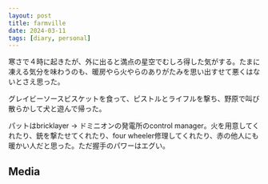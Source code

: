 ```yaml
---
layout: post
title: farmville
date: 2024-03-11
tags: [diary, personal]
---
```


寒さで４時に起きたが、外に出ると満点の星空でむしろ得した気がする。たまに凍える気分を味わうのも、暖房やら火やらのありがたみを思い出すせて悪くはないとさえ思った。

グレイビーソースビスケットを食って、ピストルとライフルを撃ち、野原で叫び散らかして犬と遊んで帰った。

パットはbricklayer -> ドミニオンの発電所のcontrol manager。火を用意してくれたり、銃を撃たせてくれたり、four wheeler修理してくれたり、赤の他人にも暖かい人だと思った。ただ握手のパワーはエグい。
## Media

<div style="display: flex; flex-wrap: wrap; gap: 10px;"><img src="https://lh3.googleusercontent.com/lr/AAJ1LKedKD2m8KR6Za-3Ec36MJ0avj1xOZNBaOSb3614vjuqBC-GYeu2oNvOjzAAZ8B5ZIHlnxAf1v5i628xHuWG0fgiuB3RkJk-Y_yDQ5cfswShqq-yKzrNDcFc8a7jZMCQ6O9TuDx4R25FFWjlQz7JqbzuAWIzPrUVwl71iU_8MXrPoqpeTnVzd5ewAc8H4bRILhwYV2a0oGjMVL9HfKM_EIRiQeIInoyTmTRgx3rbodHrYUeFffOHHeEE0vAslNyZJjGVMr5sC6bpn9eopdak_PTyGLVFioX_QwckQ4X_TmW17DiUQlaqUKlaN6Ev3sT78T6c3fmj4s8M4fGb274OqjTHs2Vohda78zvgHZYq7hjD_r-25M_3zt3LouBCooIKnOxZEQkkz2mffe3gHcWSFkSK95k26lYd3MKet8UlqbcBkRhZmubZnKEtUEm1VfGOz3U_sbQNNcbtjuoAgF2YywpGb3IGzWBXdV5ZP5NWy2XmvEyPgeBxj_coZYOe749DwiMpMgIY7YDz7OcxURLkDQ14V4_XWqWbYZx26q2xLZ_810UikmKsU-6-5erglZaBezyWMqTTihxIPCO5rwlk9Z8TdyhFeUgggNGn2kVUKCcMZk3R67q8WORT7JTupraG5Ivq9pRFOi6C4RfO_5cGUKQyVthbrM8kn537izVxccZSAHzn-IKhQANv9ykdDiHJNHRh15gQgFuK02Y3a0W8yHDMoLshiCakwnrHcelCT9-CuSQR_tP0mLiRpejcq_6yU7IwgE7ejAchopGDkwdhZTILo8xIkDctETzcmfeScKu-p0lFtC6yM4oRjsJiXBcneFdK_h_wvJYhSPyUXPBhE9FDwyUgHTKdvaa8jnomwWg5RBAlatbNRrUclYA7cLhIfMPXSRT7U395cVAAyuHMF4EjmlUbvX-X8fRwexhbHrGXdrw7lgBlrpoFlBp7LeOzG-68-cxEdaxiqYt3kbqYvGIrwl0QNw" alt="" style="max-width: 100%; height: auto;"> <img src="https://lh3.googleusercontent.com/lr/AAJ1LKdzMWEgrCUOdSsqXa4L2CxUbUb5ftcUr-tTClmWlHuTUAQWgWIDiXu6S1IGxR5XhIzKbaMfXKJtR3Hch3XCNswaWw3HuTzlm79xCp_1aOytYutM-bt0nQI6XvA5B-FV_fX682JiIjqSxVhj2LQIgMAzJv28uyf_9CHysFLzhUTo5Rmb78ym6yn36K346OBb1mkjTMp0CEsN0ZkEdA4N_cyH30nx6pY-UQeI3pCjUSBg3WDZfLzCc8eOC5A4aJxlFvZf_2Xu3rYR-NaVbMHspVOhnpCRCoSfP8pMvbNT_hX8JdV68vtRM9M9gQ1d1n1nO8N1hR2O5fl2V57gu2uVdDQCFaWxkzMlhirGgGA439pJsdplcLNHoLQjLLEqJvYwz4vbynulHrN32PIuxnwi42FiNHKbh-t-5rVKxfONDLe9DQeLvFzaal3tulJKhR31mU02-j7dGFkVbzEcEtQryZTymmjNyp0Yf8P3X3K__TAhRdZlFssWyTqnxLIJowwaR8nLfTx3XYoTmgY4RS640_-PB7OTu82fed0cn4XDHzp8VfchUTTmME6OCnLkuNKTqr2MWCYE-K6Tm1bPvxPwuD7nypzhgny1r8AfhtR0XM80RxJyLbz-raNx6AcE2CQAmheFeXmy_HrkIWggEBrOymsh51IvKAGV7Fl8PNC-KzdhR4B73gc-MnAVe0EFE5CiTWqVzWmkCo-V-LtEdkHPh8XBa2zREt3gaU5Jjgh9xkPtaqItyIcVhwzIHDvNOvDPCpovMl6ocqJeepsCGqKCgma13SvAceI1OUNn3IDBVcC3LcpWZolgXj6XK8GJbFLUSKO7kR3l8qOtxsP4QQ6o_0bXE5TBBO1GlIkeqyIJt_RHEboRMKW5TBCYgBCnX7BXXxefzhSbrzLBpBldTG-WemmSQfxxm8BCW5U1WhDqKQpUTqhzDnzQ1blvEuW1RtjrIb6_sfdL6QM13IoDFfpQf6S1hqY4ew" alt="" style="max-width: 100%; height: auto;"></div>
